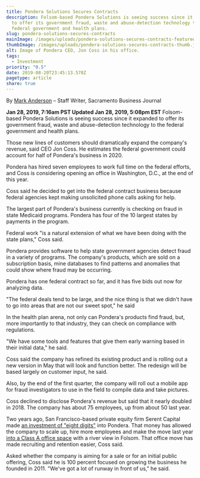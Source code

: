 ```yaml
---
title: Pondera Solutions Secures Contracts
description: Folsom-based Pondera Solutions is seeing success since it expanded
  to offer its government fraud, waste and abuse-detection technology to the
  federal government and health plans.
slug: pondera-solutions-secures-contracts
mainImage: /images/uploads/pondera-solutions-secures-contracts-featured.jpg
thumbImage: /images/uploads/pondera-solutions-secures-contracts-thumb.jpg
alt: Image of Pondera CEO, Jon Coss in his office.
tags:
  - Investment
priority: "0.5"
date: 2019-08-20T23:45:13.578Z
pagetype: article
share: true
---
```

By [Mark Anderson](https://www.bizjournals.com/sacramento/bio/5171/Mark+Anderson) – Staff Writer, Sacramento Business Journal

**Jan 28, 2019, 7:16am PST Updated Jan 28, 2019, 5:08pm EST**
Folsom-based Pondera Solutions is seeing success since it expanded to offer its government fraud, waste and abuse-detection technology to the federal government and health plans.

Those new lines of customers should dramatically expand the company's revenue, said CEO Jon Coss. He estimates the federal government could account for half of Pondera's business in 2020.

Pondera has hired seven employees to work full time on the federal efforts, and Coss is considering opening an office in Washington, D.C., at the end of this year.

Coss said he decided to get into the federal contract business because federal agencies kept making unsolicited phone calls asking for help.

The largest part of Pondera's business currently is checking on fraud in state Medicaid programs. Pondera has four of the 10 largest states by payments in the program.

Federal work "is a natural extension of what we have been doing with the state plans," Coss said.

Pondera provides software to help state government agencies detect fraud in a variety of programs. The company's products, which are sold on a subscription basis, mine databases to find patterns and anomalies that could show where fraud may be occurring.

Pondera has one federal contract so far, and it has five bids out now for analyzing data.

"The federal deals tend to be large, and the nice thing is that we didn't have to go into areas that are not our sweet spot," he said

In the health plan arena, not only can Pondera's products find fraud, but, more importantly to that industry, they can check on compliance with regulations.

"We have some tools and features that give them early warning based in their initial data," he said.

Coss said the company has refined its existing product and is rolling out a new version in May that will look and function better. The redesign will be based largely on customer input, he said.

Also, by the end of the first quarter, the company will roll out a mobile app for fraud investigators to use in the field to compile data and take pictures.

Coss declined to disclose Pondera's revenue but said that it nearly doubled in 2018. The company has about 75 employees, up from about 50 last year.

Two years ago, San Francisco-based private equity firm Serent Capital made [an investment of "eight digits"](https://www.bizjournals.com/sacramento/news/2017/06/13/gold-river-software-company-lands-eightfigure.html) into Pondera. That money has allowed the company to scale up, hire more employees and make the move last year [into a Class A office space](https://www.bizjournals.com/sacramento/news/2018/05/30/growing-pondera-solutions-moves-into-new-folsom.html) with a river view in Folsom. That office move has made recruiting and retention easier, Coss said.

Asked whether the company is aiming for a sale or for an initial public offering, Coss said he is 100 percent focused on growing the business he founded in 2011. "We've got a lot of runway in front of us," he said.